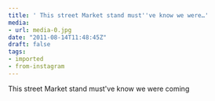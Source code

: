 ```yaml
---
title: ' This street Market stand must''ve know we were…'
media:
- url: media-0.jpg
date: "2011-08-14T11:48:45Z"
draft: false
tags:
- imported
- from-instagram
---
```

 This street Market stand must've know we were coming
